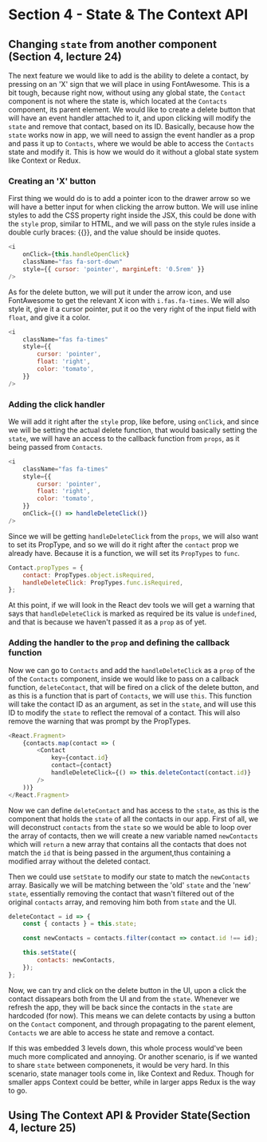 <!-- markdownlint-disable MD010 -->

# Section 4 - State & The Context API

## Changing `state` from another component (Section 4, lecture 24)

The next feature we would like to add is the ability to delete a contact, by pressing on an 'X' sign that we will place in using FontAwesome. This is a bit tough, because right now, without using any global state, the `Contact` component is not where the state is, which located at the `Contacts` component, its parent element. We would like to create a delete button that will have an event handler attached to it, and upon clicking will modify the `state` and remove that contact, based on its ID. Basically, because how the `state` works now in app, we will need to assign the event handler as a prop and pass it up to `Contacts`, where we would be able to access the `Contacts` state and modify it. This is how we would do it without a global state system like Context or Redux.

### Creating an 'X' button

First thing we would do is to add a pointer icon to the drawer arrow so we will have a better input for when clicking the arrow button. We will use inline styles to add the CSS property right inside the JSX, this could be done with the `style` prop, similar to HTML, and we will pass on the style rules inside a double curly braces: {{}}, and the value should be inside quotes.

```js
<i
	onClick={this.handleOpenClick}
	className="fas fa-sort-down"
	style={{ cursor: 'pointer', marginLeft: '0.5rem' }}
/>
```

As for the delete button, we will put it under the arrow icon, and use FontAwesome to get the relevant X icon with `i.fas.fa-times`. We will also style it, give it a cursor pointer, put it oo the very right of the input field with `float`, and give it a color.

```js
<i
	className="fas fa-times"
	style={{
		cursor: 'pointer',
		float: 'right',
		color: 'tomato',
	}}
/>
```

### Adding the click handler

We will add it right after the `style` prop, like before, using `onClick`, and since we will be setting the actual delete function, that would basically setting the `state`, we will have an access to the callback function from `props`, as it being passed from `Contacts`.

```js
<i
	className="fas fa-times"
	style={{
		cursor: 'pointer',
		float: 'right',
		color: 'tomato',
	}}
	onClick={() => handleDeleteClick()}
/>
```

Since we will be getting `handleDeleteClick` from the `props`, we will also want to set its PropType, and so we will do it right after the `contact` prop we already have. Because it is a function, we will set its `PropTypes` to `func`.

```js
Contact.propTypes = {
	contact: PropTypes.object.isRequired,
	handleDeleteClick: PropTypes.func.isRequired,
};
```

At this point, if we will look in the React dev tools we will get a warning that says that `handleDeleteClick` is marked as required be its value is `undefined`, and that is because we haven't passed it as a `prop` as of yet.

### Adding the handler to the `prop` and defining the callback function

Now we can go to `Contacts` and add the `handleDeleteClick` as a `prop` of the of the `Contacts` component, inside we would like to pass on a callback function, `deleteContact`, that will be fired on a click of the delete button, and as this is a function that is part of `Contacts`, we will use `this`. This function will take the contact ID as an argument, as set in the `state`, and will use this ID to modify the `state` to reflect the removal of a contact. This will also remove the warning that was prompt by the PropTypes.

```js
<React.Fragment>
	{contacts.map(contact => (
		<Contact
			key={contact.id}
			contact={contact}
			handleDeleteClick={() => this.deleteContact(contact.id)}
		/>
	))}
</React.Fragment>
```

Now we can define `deleteContact` and has access to the `state`, as this is the component that holds the `state` of all the contacts in our app. First of all, we will deconstruct `contacts` from the `state` so we would be able to loop over the array of contacts, then we will create a new variable named `newContacts` which will `return` a new array that contains all the contacts that does not match the `id` that is being passed in the argument,thus containing a modified array without the deleted contact.

Then we could use `setState` to modify our state to match the `newContacts` array. Basically we will be matching between the 'old' `state` and the 'new' `state`, essentially removing the contact that wasn't filtered out of the original `contacts` array, and removing him both from `state` and the UI.

```js
deleteContact = id => {
	const { contacts } = this.state;

	const newContacts = contacts.filter(contact => contact.id !== id);

	this.setState({
		contacts: newContacts,
	});
};
```

Now, we can try and click on the delete button in the UI, upon a click the contact dissapears both from the UI and from the `state`. Whenever we refresh the app, they will be back since the contacts in the `state` are hardcoded (for now). This means we can delete contacts by using a button on the `Contact` component, and through propagating to the parent element, `Contacts` we are able to access he state and remove a contact.

If this was embedded 3 levels down, this whole process would've been much more complicated and annoying. Or another scenario, is if we wanted to share `state` between componenets, it would be very hard. In this scenario, state manager tools come in, like Context and Redux. Though for smaller apps Context could be better, while in larger apps Redux is the way to go.

## Using The Context API & Provider State(Section 4, lecture 25)

